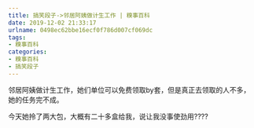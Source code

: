 ```yaml
---
title: 搞笑段子->邻居阿姨做计生工作 | 糗事百科
date: 2019-12-02 21:33:17
urlname: 0498ec62bbe16ecf0f786d007cf069dc
tags: 
- 糗事百科
categories:
- 糗事百科
- 搞笑段子
---
```

邻居阿姨做计生工作，她们单位可以免费领取by套，但是真正去领取的人不多，她的任务完不成。

今天她拎了两大包，大概有二十多盒给我，说让我没事使劲用????


